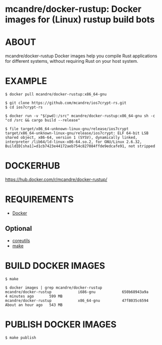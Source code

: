 # mcandre/docker-rustup: Docker images for (Linux) rustup build bots

# ABOUT

mcandre/docker-rustup Docker images help you compile Rust applications for different systems, without requiring Rust on your host system.

# EXAMPLE

```console
$ docker pull mcandre/docker-rustup:x86_64-gnu

$ git clone https://github.com/mcandre/ios7crypt-rs.git
$ cd ios7crypt-rs

$ docker run -v "$(pwd):/src" mcandre/docker-rustup:x86_64-gnu sh -c "cd /src && cargo build --release"

$ file target/x86_64-unknown-linux-gnu/release/ios7crypt
target/x86_64-unknown-linux-gnu/release/ios7crypt: ELF 64-bit LSB shared object, x86-64, version 1 (SYSV), dynamically linked, interpreter /lib64/ld-linux-x86-64.so.2, for GNU/Linux 2.6.32, BuildID[sha1]=d1cb7423e44172aeb754c827084ffde9edcafe91, not stripped
```

# DOCKERHUB

https://hub.docker.com/r/mcandre/docker-rustup/

# REQUIREMENTS

* [Docker](https://www.docker.com)

## Optional

* [coreutils](https://www.gnu.org/software/coreutils/coreutils.html)
* [make](https://www.gnu.org/software/make/)

# BUILD DOCKER IMAGES

```console
$ make

$ docker images | grep mcandre/docker-rustup
mcandre/docker-rustup            i686-gnu            650b68943a9a        4 minutes ago       599 MB
mcandre/docker-rustup            x86_64-gnu          47f8035c6594        About an hour ago   543 MB
```

# PUBLISH DOCKER IMAGES

```console
$ make publish
```
